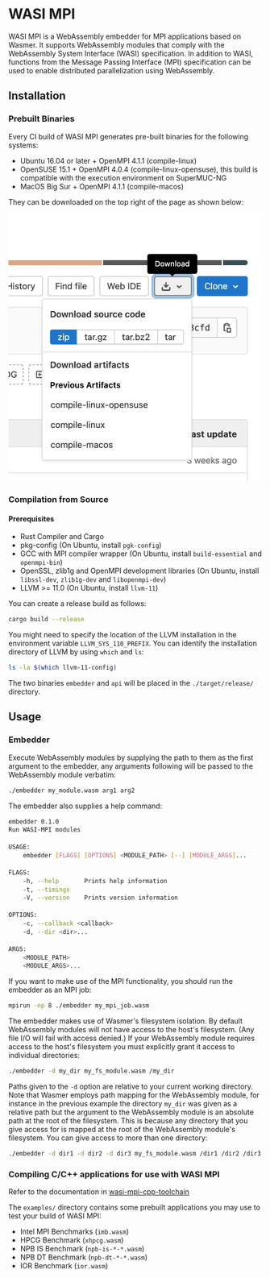 # WASI MPI
WASI MPI is a WebAssembly embedder for MPI applications based on Wasmer. It supports WebAssembly modules that comply
with the  WebAssembly System Interface (WASI) specification. In addition to WASI, functions from the Message Passing
Interface (MPI) specification can be used to enable distributed parallelization using WebAssembly.



## Installation
### Prebuilt Binaries
Every CI build of WASI MPI generates pre-built binaries for the following systems:
* Ubuntu 16.04 or later + OpenMPI 4.1.1 (compile-linux)
* OpenSUSE 15.1 + OpenMPI 4.0.4 (compile-linux-opensuse), this build is compatible with the execution environment on
  SuperMUC-NG
* MacOS Big Sur + OpenMPI 4.1.1 (compile-macos)

They can be downloaded on the top right of the page as shown below:

![pre_built_binaries.png](pre_built_binaries.png)

### Compilation from Source
#### Prerequisites
* Rust Compiler and Cargo
* pkg-config (On Ubuntu, install `pgk-config`)
* GCC with MPI compiler wrapper (On Ubuntu, install `build-essential` and `openmpi-bin`)
* OpenSSL, zlib1g and OpenMPI development libraries (On Ubuntu, install `libssl-dev`, `zlib1g-dev` and `libopenmpi-dev`)
* LLVM >= 11.0 (On Ubuntu, install `llvm-11`)

You can create a release build as follows:
```bash
cargo build --release
```
You might need to specify the location of the LLVM installation in the environment variable `LLVM_SYS_110_PREFIX`. You
can identify the installation directory of LLVM by using `which` and `ls`:

```bash
ls -la $(which llvm-11-config)
```

The two binaries `embedder` and `api` will be placed in the `./target/release/` directory.

## Usage
### Embedder
Execute WebAssembly modules by supplying the path to them as the first argument to the embedder, any arguments
following will be passed to the WebAssembly module verbatim:
```bash
./embedder my_module.wasm arg1 arg2
```
The embedder also supplies a help command:
```bash
embedder 0.1.0
Run WASI-MPI modules

USAGE:
    embedder [FLAGS] [OPTIONS] <MODULE_PATH> [--] [MODULE_ARGS]...

FLAGS:
    -h, --help       Prints help information
    -t, --timings
    -V, --version    Prints version information

OPTIONS:
    -c, --callback <callback>
    -d, --dir <dir>...

ARGS:
    <MODULE_PATH>
    <MODULE_ARGS>...
```

If you want to make use of the MPI functionality, you should run the embedder as an MPI job:
```bash
mpirun -np 8 ./embedder my_mpi_job.wasm
```

The embedder makes use of Wasmer's filesystem isolation. By default WebAssembly modules will not have access
to the host's filesystem. (Any file I/O will fail with access denied.) If your WebAssembly module requires
access to the host's filesystem you must explicitly grant it access to individual directories:
```bash
./embedder -d my_dir my_fs_module.wasm /my_dir
```
Paths given to the `-d` option are relative to your current working directory. Note that Wasmer employs path mapping
for the WebAssembly module, for instance in the previous example the directory `my_dir` was given as a relative path
but the argument to the WebAssembly module is an absolute path at the root of the filesystem. This is because any
directory that you give access for is mapped at the root of the WebAssembly module's filesystem.
You can give access to more than one directory:
```bash
./embedder -d dir1 -d dir2 -d dir3 my_fs_module.wasm /dir1 /dir2 /dir3
```

### Compiling C/C++ applications for use with WASI MPI
Refer to the documentation in [wasi-mpi-cpp-toolchain](../wasi-mpi-cpp-toolchain/README.md)

The `examples/` directory contains some prebuilt applications you may use to test your build of WASI MPI:
* Intel MPI Benchmarks (`imb.wasm`)
* HPCG Benchmark (`xhpcg.wasm`)
* NPB IS Benchmark (`npb-is-*-*.wasm`)
* NPB DT Benchmark (`npb-dt-*-*.wasm`)
* IOR Benchmark (`ior.wasm`)
